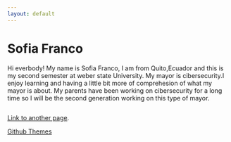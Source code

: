 ```yaml
---
layout: default
---
```


<h1>Sofia Franco</h1>
<p>Hi everbody! My name is Sofia Franco, I am from Quito,Ecuador and this is my second semester at weber state University. My mayor is cibersecurity.I enjoy learning and having a little bit more of comprehesion of what my mayor is about. My parents have been working on cibersecurity for a long time so I will be the second generation working on this type of mayor.</p>

 <img scr="assets/img/Sofia Franco.jpg" >

[Link to another page](./another-page.html).

[Github Themes](https://pages.github.com/themes/)


 
